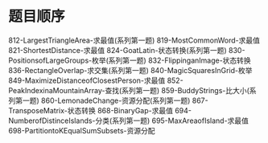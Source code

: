 # 题目顺序

812-LargestTriangleArea-求最值(系列第一题)
819-MostCommonWord-求最值
821-ShortestDistance-求最值
824-GoatLatin-状态转换(系列第一题)
830-PositionsofLargeGroups-枚举(系列第一题)
832-FlippinganImage-状态转换
836-RectangleOverlap-求交集(系列第一题)
840-MagicSquaresInGrid-枚举
849-MaximizeDistanceofClosestPerson-求最值
852-PeakIndexinaMountainArray-查找(系列第一题)
859-BuddyStrings-比大小(系列第一题)
860-LemonadeChange-资源分配(系列第一题)
867-TransposeMatrix-状态转换
868-BinaryGap-求最值
694-NumberofDistinceIslands-分类(系列第一题)
695-MaxAreaofIsland-求最值
698-PartitiontoKEqualSumSubsets-资源分配

<!-- 题目链接 -->

